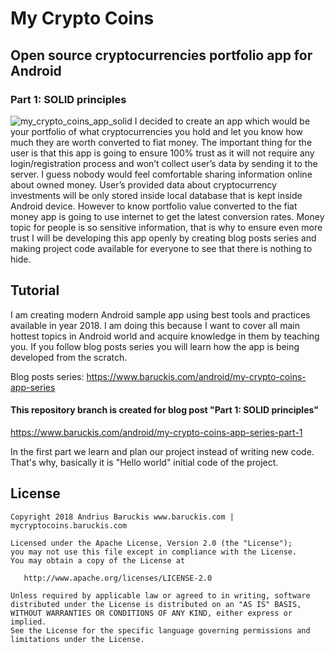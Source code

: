 # My Crypto Coins 
## Open source cryptocurrencies portfolio app for Android
### Part 1: SOLID principles

![my_crypto_coins_app_solid](https://user-images.githubusercontent.com/2387056/36570975-39229638-183d-11e8-8b12-1793423f5d92.jpg)
I decided to create an app which would be your portfolio of what cryptocurrencies you hold and let you know how much they are worth converted to fiat money.
The important thing for the user is that this app is going to ensure 100% trust as it will not require any login/registration process and won’t collect user’s data by sending it to the server. I guess nobody would feel comfortable sharing information online about owned money. User’s provided data about cryptocurrency investments will be only stored inside local database that is kept inside Android device. However to know portfolio value converted to the fiat money app is going to use internet to get the latest conversion rates. Money topic for people is so sensitive information, that is why to ensure even more trust I will be developing this app openly by creating blog posts series and making project code available for everyone to see that there is nothing to hide.


## Tutorial
I am creating modern Android sample app using best tools and practices available in year 2018. I am doing this because I want to cover all main hottest topics in Android world and acquire knowledge in them by teaching you. If you follow blog posts series you will learn how the app is being developed from the scratch.

Blog posts series: https://www.baruckis.com/android/my-crypto-coins-app-series

#### This repository branch is created for blog post "Part 1: SOLID principles"
https://www.baruckis.com/android/my-crypto-coins-app-series-part-1

In the first part we learn and plan our project instead of writing new code. That's why, basically it is "Hello world" initial code of the project.


## License

    Copyright 2018 Andrius Baruckis www.baruckis.com | mycryptocoins.baruckis.com

    Licensed under the Apache License, Version 2.0 (the "License");
    you may not use this file except in compliance with the License.
    You may obtain a copy of the License at

       http://www.apache.org/licenses/LICENSE-2.0

    Unless required by applicable law or agreed to in writing, software
    distributed under the License is distributed on an "AS IS" BASIS,
    WITHOUT WARRANTIES OR CONDITIONS OF ANY KIND, either express or implied.
    See the License for the specific language governing permissions and
    limitations under the License.
